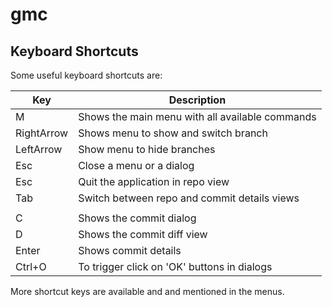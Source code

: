# gmc

## Keyboard Shortcuts

Some useful keyboard shortcuts are:

| Key        | Description                                     |
| ---------- | ------------------------------------------------|
| M          | Shows the main menu with all available commands |
| RightArrow | Shows menu to show and switch branch            |
| LeftArrow  | Show menu to hide branches                      |
| Esc        | Close a menu or a dialog                        |
| Esc        | Quit the application in repo view               |
| Tab        | Switch between repo and commit details views    |
|            |                                                 |
| C          | Shows the commit dialog                         |
| D          | Shows the commit diff view                      |
| Enter      | Shows commit details                            |
| Ctrl+O     | To trigger click on 'OK' buttons in dialogs     |

More shortcut keys are available and and mentioned in the
menus.
